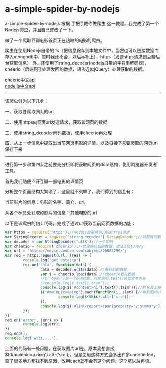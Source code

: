 # a-simple-spider-by-nodejs
a-simple-spider-by-nodejs
根据 手把手教你做爬虫 这一教程，我完成了第一个Nodejs爬虫，并且自己修改了一下。

做了一个爬取豆瓣电影首页正在热映的电影的爬虫。

爬虫在使用Nodejs自带的 fs（把信息保存到本地文件中，当然也可以链接数据库存入mongodb中，暂时我还不会，以后再补上），https（发送https请求到豆瓣后台获取信息） 外，还使用了string_decoder(nodejs自带的字符串解码器)，cheerio（后端用于处理发回的数据，语法近似jQuery）处理获取的数据。

[cheerio中文api](http://cnodejs.org/topic/5203a71844e76d216a727d2e)  
[node.js中文api](http://nodejs.cn/api/)

--------

该爬虫分为以下几步：

一、获取要爬取网页的url

二、使用https向网页url发送请求，获取该网页的数据

三、使用string_decoder解码数据，使用cheerio再处理

四、从上一步信息中提取出当前网页电影的详情，以及将接下来要爬取的网页url保存下来

--------

进行第一步和第四步之前要先分析即将获取网页的dom结构，使用浏览器开发者工具。

首先我们随便点开豆瓣一部电影的详情页

分析整个页面结构太繁琐了，这里就不列举了，我们得到的信息有：

当前影片的信息：电影的名字、简介、url。

从各个<a>标签处获取的影片的信息：其他电影的url

以下是该爬虫的初步代码，完成了通过url获取当前网页数据的功能：

```js
var https = require('https');//nodejs自带模块,发送https请求
var StringDecoder = require('string_decoder').StringDecoder;//将获取的数据解码
var decoder = new StringDecoder('utf8');//一个实例
var cheerio = require('cheerio');//处理解码后的数据，语法近似jQuery
var url = 'https://movie.douban.com/subject/26683290/';
var req = https.request(url, (res) => {
        console.log('get data:\n')
        res.on('data', function(data) {
                data = decoder.write(data);//解码后的数据
                var $ = cheerio.load(data);//cheerio载入数据
                //$('body')是一个dom对象，对其调用.text()获取文本内容
                //console.log($.text().trim());
                console.log($('#content>h1').text().trim());//片名及上映时间
                $('#mainpic>a>img').each(function(i, elem) {//电影图片url
                        console.log($(this).attr('src'));
                });
                console.log($('#link-report>span[property="v:summary"]').text());//电影简介
        });
})
req.on('error', (err) => {
        console.log(err);
})
req.end();
console.log('wait....');
```

上面的代码有一处问题，在获取图片url是，原本我想直接$('#mainpic>a>img').attr('src');，但是使用这种方式会多出许多undefinded，查了很多地方都找不到原因，改用each就不会有这个问题，这个坑以后再填。
